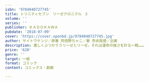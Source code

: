 ```yaml
---
isbn: '9784040727745'
title: トリニティセブン　リーゼクロニクル　3
volume: ''
series: ''
publisher: ＫＡＤＯＫＡＷＡ
pubdate: '2018-07-09'
cover: 'https://cover.openbd.jp/9784040727745.jpg'
author: サイトウケンジ／原著 阿倍野ちゃこ／著 奈央晃徳／企画
description: 激しくぶつかりうリーゼとリーゼ。それは運命の強さを計る一戦……。
price: '620'
genre: ''
target: 一般
format: コミック
content: コミックス・劇画

---
```

